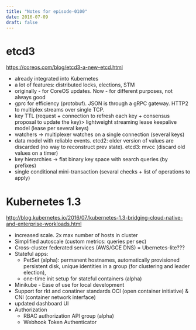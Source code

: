 ```yaml
---
title: "Notes for episode-0100"
date: 2016-07-09
draft: false
---
```


# etcd3
https://coreos.com/blog/etcd3-a-new-etcd.html

- already integrated into Kubernetes 
- a lot of features: distributed locks, elections, STM
- originally - for CoreOS updates. Now - for different purposes, not always good
- gprc for efficiency (protobuf). JSON is through a gRPC gateway. HTTP2 to multiplex streams over single TCP.
- key TTL (request + connection to refresh each key + consensus proposal to update the key)> lightweight streaming lease keepalive model (lease per several keys)
- watchers -> multiplexer watches on a single connection (several keys)
- data model with reliable events. etcd2: older version of values are discarded (no way to reconstruct prev state). etcd3: mvcc (discard old values on a timer)
- key hierarchies  -> flat binary key space with search queries  (by prefixes)
- single conditional mini-transaction (sevaral checks + list of operations to apply)

# Kubernetes 1.3
http://blog.kubernetes.io/2016/07/kubernetes-1.3-bridging-cloud-native-and-enterprise-workloads.html

- increased scale. 2x max number of hosts in cluster
- Simplified autoscale (custom metrics: queries per sec)
- Cross-cluster federated services (AWS/GCE  DNS) = Ubernetes-lite???
- Stateful apps:
    - PetSet (alpha): permanent hostnames, automatically provisioned persistent disk, unique identities in a group (for clustering and leader election), 
    - one-time init setup for stateful containers (alpha)
- Minikube - Ease of use for local development
- Support for rkt and conatiner standards OCI (open container initiative) & CNI (container network interface)
- updated dashboard UI
- Authorization
    - RBAC  authorization API group (alpha)
    - Webhook Token Authenticator

